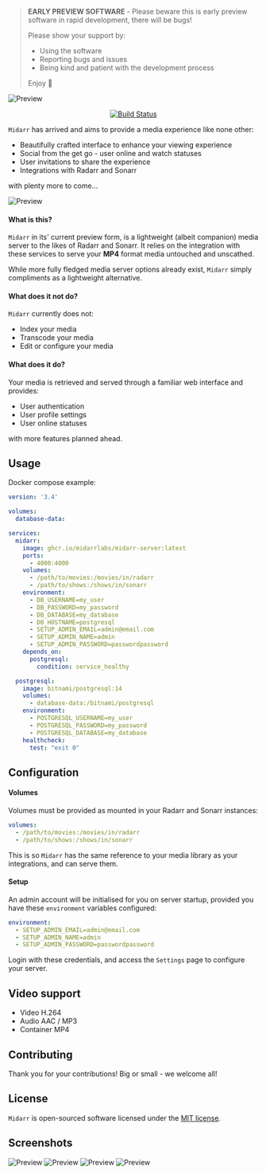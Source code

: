 > **EARLY PREVIEW SOFTWARE** -
> Please beware this is early preview software in rapid development, there will be bugs!
>
> Please show your support by:
> * Using the software
> * Reporting bugs and issues
> * Being kind and patient with the development process
>
> Enjoy 🎉

![Preview](docs/Midarr-light.png)

<div align="center">
    <a href="https://github.com/midarrlabs/midarr-server/actions/workflows/master.yml"><img src="https://github.com/midarrlabs/midarr-server/actions/workflows/master.yml/badge.svg" alt="Build Status"></a>
</div>

`Midarr` has arrived and aims to provide a media experience like none other:

* Beautifully crafted interface to enhance your viewing experience
* Social from the get go - user online and watch statuses
* User invitations to share the experience
* Integrations with Radarr and Sonarr

with plenty more to come...

![Preview](docs/home.png)

#### What is this?

`Midarr` in its' current preview form, is a lightweight (albeit companion) media server to the likes of Radarr and Sonarr. It relies on the integration with these services to serve your **MP4** format media untouched and unscathed.

While more fully fledged media server options already exist, `Midarr` simply compliments as a lightweight alternative.

#### What does it not do?

`Midarr` currently does not:
* Index your media
* Transcode your media
* Edit or configure your media

#### What does it do?

Your media is retrieved and served through a familiar web interface and provides:
* User authentication
* User profile settings
* User online statuses

with more features planned ahead.

## Usage

Docker compose example:

```yaml
version: '3.4'

volumes:
  database-data:

services:
  midarr:
    image: ghcr.io/midarrlabs/midarr-server:latest
    ports:
      - 4000:4000
    volumes:
      - /path/to/movies:/movies/in/radarr
      - /path/to/shows:/shows/in/sonarr
    environment:
      - DB_USERNAME=my_user
      - DB_PASSWORD=my_password
      - DB_DATABASE=my_database
      - DB_HOSTNAME=postgresql
      - SETUP_ADMIN_EMAIL=admin@email.com
      - SETUP_ADMIN_NAME=admin
      - SETUP_ADMIN_PASSWORD=passwordpassword
    depends_on:
      postgresql:
        condition: service_healthy

  postgresql:
    image: bitnami/postgresql:14
    volumes:
      - database-data:/bitnami/postgresql
    environment:
      - POSTGRESQL_USERNAME=my_user
      - POSTGRESQL_PASSWORD=my_password
      - POSTGRESQL_DATABASE=my_database
    healthcheck:
      test: "exit 0"
```

## Configuration

#### Volumes

Volumes must be provided as mounted in your Radarr and Sonarr instances:

```yaml
volumes:
  - /path/to/movies:/movies/in/radarr
  - /path/to/shows:/shows/in/sonarr
```
This is so `Midarr` has the same reference to your media library as your integrations, and can serve them.

#### Setup

An admin account will be initialised for you on server startup, provided you have these `environment` variables configured:

```yaml
environment:
  - SETUP_ADMIN_EMAIL=admin@email.com
  - SETUP_ADMIN_NAME=admin
  - SETUP_ADMIN_PASSWORD=passwordpassword
```
Login with these credentials, and access the `Settings` page to configure your server.

## Video support

* Video H.264
* Audio AAC / MP3
* Container MP4

## Contributing

Thank you for your contributions! Big or small - we welcome all!

## License

`Midarr` is open-sourced software licensed under the [MIT license](LICENSE).

## Screenshots

![Preview](docs/online.png)
![Preview](docs/series.png)
![Preview](docs/movie.png)
![Preview](docs/player.png)